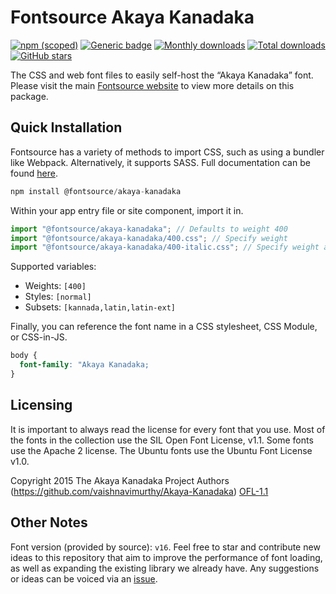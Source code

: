 # Fontsource Akaya Kanadaka

[![npm (scoped)](https://img.shields.io/npm/v/@fontsource/akaya-kanadaka?color=brightgreen)](https://www.npmjs.com/package/@fontsource/akaya-kanadaka) [![Generic badge](https://img.shields.io/badge/fontsource-passing-brightgreen)](https://github.com/fontsource/fontsource) [![Monthly downloads](https://badgen.net/npm/dm/@fontsource/akaya-kanadaka)](https://github.com/fontsource/fontsource) [![Total downloads](https://badgen.net/npm/dt/@fontsource/akaya-kanadaka)](https://github.com/fontsource/fontsource) [![GitHub stars](https://img.shields.io/github/stars/fontsource/fontsource.svg?style=social&label=Star)](https://github.com/fontsource/fontsource/stargazers)

The CSS and web font files to easily self-host the “Akaya Kanadaka” font. Please visit the main [Fontsource website](https://fontsource.org/fonts/akaya-kanadaka) to view more details on this package.

## Quick Installation

Fontsource has a variety of methods to import CSS, such as using a bundler like Webpack. Alternatively, it supports SASS. Full documentation can be found [here](https://fontsource.org/docs/introduction).

```javascript
npm install @fontsource/akaya-kanadaka
```

Within your app entry file or site component, import it in.

```javascript
import "@fontsource/akaya-kanadaka"; // Defaults to weight 400
import "@fontsource/akaya-kanadaka/400.css"; // Specify weight
import "@fontsource/akaya-kanadaka/400-italic.css"; // Specify weight and style

```

Supported variables:
- Weights: `[400]`
- Styles: `[normal]`
- Subsets: `[kannada,latin,latin-ext]`

Finally, you can reference the font name in a CSS stylesheet, CSS Module, or CSS-in-JS.

```css
body {
  font-family: "Akaya Kanadaka;
}
```

## Licensing
It is important to always read the license for every font that you use.
Most of the fonts in the collection use the SIL Open Font License, v1.1. Some fonts use the Apache 2 license. The Ubuntu fonts use the Ubuntu Font License v1.0.

Copyright 2015 The Akaya Kanadaka Project Authors (https://github.com/vaishnavimurthy/Akaya-Kanadaka)
[OFL-1.1](http://scripts.sil.org/OFL)

## Other Notes
Font version (provided by source): `v16`.
Feel free to star and contribute new ideas to this repository that aim to improve the performance of font loading, as well as expanding the existing library we already have. Any suggestions or ideas can be voiced via an [issue](https://github.com/fontsource/fontsource/issues).